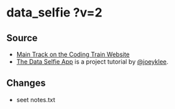# data_selfie ?v=2

## Source

- [Main Track on the Coding Train Website](https://thecodingtrain.com/tracks/data-and-apis-in-javascript)
- [The Data Selfie App](https://github.com/joeyklee/data-selfie-app) is a project tutorial by [@joeyklee](https://github.com/joeyklee).

## Changes

- seet notes.txt
